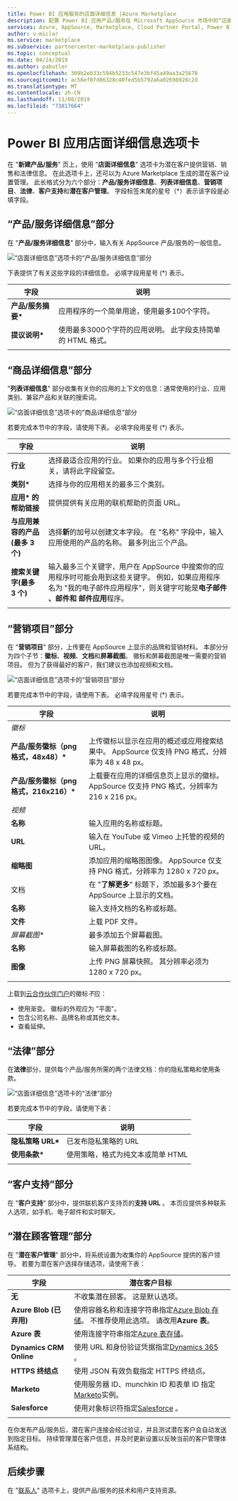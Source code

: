 ```yaml
---
title: Power BI 应用服务的店面详细信息 |Azure Marketplace
description: 配置 Power BI 应用产品/服务在 Microsoft AppSource 市场中的“店面详细信息”字段。
services: Azure, AppSource, Marketplace, Cloud Partner Portal, Power BI
author: v-miclar
ms.service: marketplace
ms.subservice: partnercenter-marketplace-publisher
ms.topic: conceptual
ms.date: 04/24/2019
ms.author: pabutler
ms.openlocfilehash: 309b2eb33c594b5233c547e3bf45a49aa3a25678
ms.sourcegitcommit: ac56ef07d86328c40fed5b5792a6a02698926c2d
ms.translationtype: MT
ms.contentlocale: zh-CN
ms.lasthandoff: 11/08/2019
ms.locfileid: "73817664"
---
```

# <a name="power-bi-app-storefront-details-tab"></a>Power BI 应用店面详细信息选项卡

在 "**新建产品/服务**" 页上，使用 "**店面详细信息**" 选项卡为潜在客户提供营销、销售和法律信息。 在此选项卡上，还可以为 Azure Marketplace 生成的潜在客户设置管理。 此长格式分为六个部分：**产品/服务详细信息**、**列表详细信息**、**营销项目**、**法律**、**客户支持**和**潜在客户管理**。  字段标签末尾的星号（*）表示该字段是必填字段。


## <a name="offer-details-section"></a>“产品/服务详细信息”部分

在 "**产品/服务详细信息**" 部分中，输入有关 AppSource 产品/服务的一般信息。

![“店面详细信息”选项卡的“产品/服务详细信息”部分](./media/offer-details-section.png)

下表提供了有关这些字段的详细信息。 必填字段用星号 (*) 表示。  

|   字段               |   说明                                                                           |
|-----------------------|-----------------------------------------------------------------------------------------|
| **产品/服务摘要\***     | 应用程序的一个简单用途，使用最多100个字符。                             |
| **提议说明\*** | 使用最多3000个字符的应用说明。 此字段支持简单的 HTML 格式。 |
|   |    |


## <a name="listing-details-section"></a>“商品详细信息”部分

"**列表详细信息**" 部分收集有关你的应用的上下文的信息：通常使用的行业、应用类别、兼容产品和关联的搜索词。

![“店面详细信息”选项卡的“商品详细信息”部分](./media/listing-details-section.png)

若要完成本节中的字段，请使用下表。  必填字段用星号 (*) 表示。
 
|   字段                                  |   说明                                                        |
| --------------                           | ---------------------                                                |
| **行业**                           | 选择最适合应用的行业。 如果你的应用与多个行业相关，请将此字段留空。      |
| **类别\***                           | 选择与你的应用相关的最多三个类别。     |
| **应用\* 的帮助链接**               | 提供提供有关应用的联机帮助的页面 URL。           |
| **与应用兼容的产品(最多 3 个)** | 选择**新**的加号以创建文本字段。 在 "名称" 字段中，输入应用使用的产品的名称。 最多列出三个产品。       |
| **搜索关键字(最多 3 个)**              | 输入最多三个关键字，用户在 AppSource 中搜索你的应用程序时可能会用到这些关键字。 例如，如果应用程序名为 "我的电子邮件应用程序"，则关键字可能是**电子邮件** **、邮件和** **邮件应用**程序。 |
|  |  |


## <a name="marketing-artifacts-section"></a>“营销项目”部分

在 "**营销项目**" 部分，上传要在 AppSource 上显示的品牌和营销材料。  本部分分为四个子节：**徽标**、**视频**、**文档**和**屏幕截图**。 徽标和屏幕截图是唯一需要的营销项目。 但为了获得最好的客户，我们建议也添加视频和文档。

![“店面详细信息”选项卡的“营销项目”部分](./media/marketing-artifacts-section.png)

若要完成本节中的字段，请使用下表。 必填字段用星号 (*) 表示。
 
|    字段                             |    说明                                                    |
|   -----------                        |    -------------                                                  |
| *徽标*                              |                                                                   |
| **产品/服务徽标（png 格式，48x48）\***   | 上传徽标以显示在应用的概述或应用搜索结果中。 AppSource 仅支持 PNG 格式，分辨率为 48 x 48 px。  |
| **产品/服务徽标（png 格式，216x216）\*** | 上载要在应用的详细信息页上显示的徽标。  AppSource 仅支持 PNG 格式，分辨率为 216 x 216 px。  |
| *视频*                             |                                                                   |
| **名称**                             | 输入应用的名称或标题。                                          |
| **URL**                              | 输入在 YouTube 或 Vimeo 上托管的视频的 URL。                              |
| **缩略图**                        | 添加应用的缩略图图像。  AppSource 仅支持 PNG 格式，分辨率为 1280 x 720 px。   |
| 文档                          | 在 "**了解更多**" 标题下，添加最多3个要在 AppSource 上显示的文档。  |
| **名称**                             | 输入支持文档的名称或标题。                              |
| **文件**                             | 上载 PDF 文件。                             |
| *屏幕截图\**                      | 最多添加五个屏幕截图。                        |
| **名称**                             | 输入屏幕截图的名称或标题。                                       |
| **图像**                            | 上传 PNG 屏幕快照。 其分辨率必须为 1280 x 720 px。  | 
|   |   |

上载到[云合作伙伴门户](https://cloudpartner.azure.com)的徽标*不*应：

- 使用渐变。 徽标的外观应为 "平面"。
- 包含公司名称、品牌名称或其他文本。 
- 查看延伸。

## <a name="legal-section"></a>“法律”部分

在**法律**部分，提供每个产品/服务所需的两个法律文档：你的隐私策略和使用条款。

![“店面详细信息”选项卡的“法律”部分](./media/legal-section.png)

若要完成本节中的字段，请使用下表：

|   字段                |   说明                           |
|------------------------|--------------------------------------   |
| **隐私策略 URL\*** | 已发布隐私策略的 URL       |
| **使用条款\***       | 使用策略，格式为纯文本或简单 HTML     |
|  |  |


## <a name="customer-support-section"></a>“客户支持”部分

在 "**客户支持**" 部分中，提供联机客户支持页的**支持 URL** 。  本页应提供多种联系人选项，如手机、电子邮件和实时聊天。 


## <a name="lead-management-section"></a>“潜在顾客管理”部分

在 "**潜在客户管理**" 部分中，将系统设置为收集你的 AppSource 提供的客户领导。 若要为潜在客户选择存储选项，请使用下表：

|    字段               |   潜在客户目标                               |
|------------------------|--------------------------------------            |
|  **无**              | 不收集潜在顾客。 这是默认选项。  |
| **Azure Blob (已弃用)** | 使用容器名称和连接字符串指定[Azure Blob 存储](https://docs.microsoft.com/azure/storage/blobs/storage-blobs-overview)。  不推荐使用此选项。 请改用**Azure 表**。  |
| **Azure 表**        | 使用连接字符串指定[Azure 表存储](https://docs.microsoft.com/azure/cosmos-db/table-storage-overview)。  |
| **Dynamics CRM Online** | 使用 URL 和身份验证凭据指定[Dynamics 365](https://dynamics.microsoft.com/) 。 |
| **HTTPS 终结点**     | 使用 JSON 有效负载指定 HTTPS 终结点。   |
| **Marketo**            | 使用服务器 ID、munchkin ID 和表单 ID 指定[Marketo](https://www.marketo.com/)实例。   |
| **Salesforce**         | 使用对象标识符指定[Salesforce](https://www.salesforce.com/) 。 |
|  |  |

在你发布产品/服务后，潜在客户连接会经过验证，并且测试潜在客户会自动发送到指定目标。 持续管理潜在客户信息，并及时更新设置以反映当前的客户管理体系结构。


## <a name="next-steps"></a>后续步骤

在 "[联系人](./cpp-contacts-tab.md)" 选项卡上，提供产品/服务的技术和用户支持资源。
